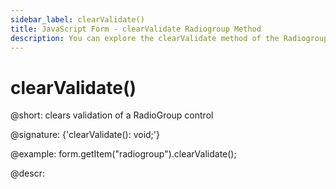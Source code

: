 ```yaml
---
sidebar_label: clearValidate()
title: JavaScript Form - clearValidate Radiogroup Method 
description: You can explore the clearValidate method of the Radiogroup control of Form in the documentation of the DHTMLX JavaScript UI library. Browse developer guides and API reference, try out code examples and live demos, and download a free 30-day evaluation version of DHTMLX Suite.
---
```


# clearValidate()

@short: clears validation of a RadioGroup control

@signature: {'clearValidate(): void;'}

@example:
form.getItem("radiogroup").clearValidate();

@descr:
